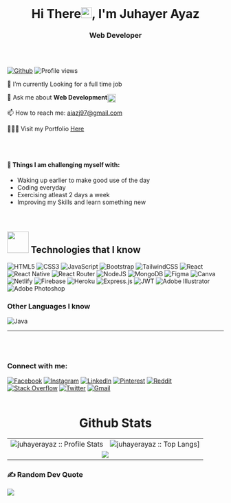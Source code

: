 <a href="https://www.linkedin.com/in/juhayer-ayaz/" target="_blank" rel="noopener"><p align="center"> <img src="https://i.ibb.co/YPRthPM/p8hxYszM.gif" alt="" /> </a>

<h1 align="center">Hi There<a><img src="https://media.giphy.com/media/hvRJCLFzcasrR4ia7z/giphy.gif" width="25"></a>, I'm Juhayer Ayaz</h1>

<h3 align="center">Web Developer</h3>
<br />
<br />

[![Github](https://img.shields.io/github/followers/juhayerayaz?label=Follow&style=social)](https://github.com/juhayerayaz)&nbsp;![Profile views](https://gpvc.arturio.dev/juhayerayaz)

🌱 I’m currently Looking for a full time job

💬 Ask me about **Web Development**<a href="https://stackoverflow.com/users/18126345/juhayer-ayaz" target="_blank" rel="noopener" ><img align="center" src="https://cdn.iconscout.com/icon/free/png-256/stackoverflow-2-432547.png" height="20" width="20"/></a>

📫 How to reach me: aiazj97@gmail.com

👨🏻‍💻 Visit my Portfolio <a href="http://juhayer-aiaz.netlify.app/" target="_blank">Here</a>

<br/><br/>

#### :muscle: Things I am challenging myself with:

- Waking up earlier to make good use of the day
- Coding everyday
- Exercising atleast 2 days a week
- Improving my Skills and learn something new

<br />

<h2><img src = "https://media2.giphy.com/media/QssGEmpkyEOhBCb7e1/giphy.gif?cid=ecf05e47a0n3gi1bfqntqmob8g9aid1oyj2wr3ds3mg700bl&rid=giphy.gif" width='50'/>&nbsp;Technologies that I know</h2>

![HTML5](https://img.shields.io/badge/html5-%23E34F26.svg?style=for-the-badge&logo=html5&logoColor=white) ![CSS3](https://img.shields.io/badge/css3-%231572B6.svg?style=for-the-badge&logo=css3&logoColor=white) ![JavaScript](https://img.shields.io/badge/javascript-%23323330.svg?style=for-the-badge&logo=javascript&logoColor=%23F7DF1E) ![Bootstrap](https://img.shields.io/badge/bootstrap-%23563D7C.svg?style=for-the-badge&logo=bootstrap&logoColor=white) ![TailwindCSS](https://img.shields.io/badge/tailwindcss-%2338B2AC.svg?style=for-the-badge&logo=tailwind-css&logoColor=white) ![React](https://img.shields.io/badge/react-%2320232a.svg?style=for-the-badge&logo=react&logoColor=%2361DAFB) ![React Native](https://img.shields.io/badge/react_native-%2320232a.svg?style=for-the-badge&logo=react&logoColor=%2361DAFB) ![React Router](https://img.shields.io/badge/React_Router-CA4245?style=for-the-badge&logo=react-router&logoColor=white) ![NodeJS](https://img.shields.io/badge/node.js-6DA55F?style=for-the-badge&logo=node.js&logoColor=white) ![MongoDB](https://img.shields.io/badge/MongoDB-%234ea94b.svg?style=for-the-badge&logo=mongodb&logoColor=white) ![Figma](https://img.shields.io/badge/figma-%23F24E1E.svg?style=for-the-badge&logo=figma&logoColor=white) ![Canva](https://img.shields.io/badge/Canva-%2300C4CC.svg?style=for-the-badge&logo=Canva&logoColor=white) ![Netlify](https://img.shields.io/badge/netlify-%23000000.svg?style=for-the-badge&logo=netlify&logoColor=#00C7B7) ![Firebase](https://img.shields.io/badge/firebase-%23039BE5.svg?style=for-the-badge&logo=firebase) ![Heroku](https://img.shields.io/badge/heroku-%23430098.svg?style=for-the-badge&logo=heroku&logoColor=white) ![Express.js](https://img.shields.io/badge/express.js-%23404d59.svg?style=for-the-badge&logo=express&logoColor=%2361DAFB) ![JWT](https://img.shields.io/badge/JWT-black?style=for-the-badge&logo=JSON%20web%20tokens) ![Adobe Illustrator](https://img.shields.io/badge/adobeillustrator-%23FF9A00.svg?style=for-the-badge&logo=adobeillustrator&logoColor=white) ![Adobe Photoshop](https://img.shields.io/badge/adobephotoshop-%2331A8FF.svg?style=for-the-badge&logo=adobephotoshop&logoColor=white)

### Other Languages I know

![Java](https://img.shields.io/badge/java-%23ED8B00.svg?style=for-the-badge&logo=java&logoColor=white)

---

<br/> <br/>

<h3>Connect with me:</h3>
  
[![Facebook](https://img.shields.io/badge/Facebook-%231877F2.svg?logo=Facebook&logoColor=white)](https://facebook.com/juhayer.ayaz) [![Instagram](https://img.shields.io/badge/Instagram-%23E4405F.svg?logo=Instagram&logoColor=white)](https://instagram.com/riderz_09) [![LinkedIn](https://img.shields.io/badge/LinkedIn-%230077B5.svg?logo=linkedin&logoColor=white)](https://linkedin.com/in/juhayer-ayaz) [![Pinterest](https://img.shields.io/badge/Pinterest-%23E60023.svg?logo=Pinterest&logoColor=white)](https://pinterest.com/aiazj97) [![Reddit](https://img.shields.io/badge/Reddit-%23FF4500.svg?logo=Reddit&logoColor=white)](https://reddit.com/user/ayazj97) [![Stack Overflow](https://img.shields.io/badge/-Stackoverflow-FE7A16?logo=stack-overflow&logoColor=white)](https://stackoverflow.com/users/18126345) [![Twitter](https://img.shields.io/badge/Twitter-%231DA1F2.svg?logo=Twitter&logoColor=white)](https://twitter.com/juhayer_ayaz) [![Gmail](https://img.shields.io/badge/gmail-%231877F2.svg?logo=gmail)](mailto:aiazj97@gmail.com)
<br>
<br />

<p align="center">
   <table>
   <h1 align="center">Github Stats</h1>
       <tr>
       <td><img alt="juhayerayaz :: Profile Stats" src="https://github-readme-stats.vercel.app/api?username=juhayerayaz&theme=blue-green&amp;show_icons=true&amp;count_private=true&amp;hide_border=true" /></td>
       <td><img alt="juhayerayaz :: Top Langs]" src="https://github-readme-stats.vercel.app/api/top-langs/?username=juhayerayaz&langs_count=14&theme=blue-green&layout=compact&hide=html"> </td>
     </tr>
     <tr>
        <td colspan="2" align="center"><img  align="center" src="https://github-readme-streak-stats.herokuapp.com?user=juhayerayaz&theme=blue-green&hide_border=true"></td>
     </tr>
   </table>
</p>

### ✍️ Random Dev Quote

![](https://quotes-github-readme.vercel.app/api?type=horizontal&theme=radical)
